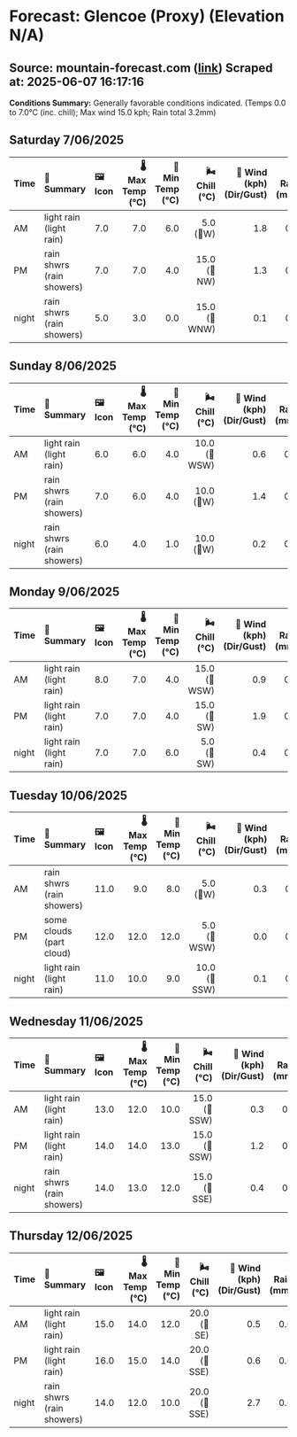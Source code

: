 # Forecast: Glencoe (Proxy) (Elevation N/A)
**Source:** mountain-forecast.com ([link](https://www.mountain-forecast.com/peaks/Bidean-nam-Bian/forecasts/500))
**Scraped at:** 2025-06-07 16:17:16
---

**Conditions Summary:** Generally favorable conditions indicated. (Temps 0.0 to 7.0°C (inc. chill); Max wind 15.0 kph; Rain total 3.2mm)

## Saturday 7/06/2025
| **Time** | **📝 Summary** | **🖼️ Icon** | **🌡️ Max Temp (°C)** | **🥶 Min Temp (°C)** | **🌬️ Chill (°C)** | **💨 Wind (kph) (Dir/Gust)** | **💧 Rain (mm)** | **❄️ Snow (cm)** | **☁️ Cloud Base (m)** | **🧊 Freezing Lvl (m)** |
|:------- |:------- |:----- |--------------: |-------------: |-----------: |---------------------: |---------: |----------: |---------------: |----------------: |
| AM      | light rain<br><span class="icon-desc">(light rain)</span> | 7.0 | 7.0 | 6.0 | 5.0<br>(🧭W) | 1.8 | 0.0 | 750 | 1350 |
| PM      | rain shwrs<br><span class="icon-desc">(rain showers)</span> | 7.0 | 7.0 | 4.0 | 15.0<br>(🧭NW) | 1.3 | 0.0 | 700 | 1350 |
| night   | rain shwrs<br><span class="icon-desc">(rain showers)</span> | 5.0 | 3.0 | 0.0 | 15.0<br>(🧭WNW) | 0.1 | 0.0 | 800 | 1050 |

## Sunday 8/06/2025
| **Time** | **📝 Summary** | **🖼️ Icon** | **🌡️ Max Temp (°C)** | **🥶 Min Temp (°C)** | **🌬️ Chill (°C)** | **💨 Wind (kph) (Dir/Gust)** | **💧 Rain (mm)** | **❄️ Snow (cm)** | **☁️ Cloud Base (m)** | **🧊 Freezing Lvl (m)** |
|:------- |:------- |:----- |--------------: |-------------: |-----------: |---------------------: |---------: |----------: |---------------: |----------------: |
| AM      | light rain<br><span class="icon-desc">(light rain)</span> | 6.0 | 6.0 | 4.0 | 10.0<br>(🧭WSW) | 0.6 | 0.0 | 700 | 1200 |
| PM      | rain shwrs<br><span class="icon-desc">(rain showers)</span> | 7.0 | 6.0 | 4.0 | 10.0<br>(🧭W) | 1.4 | 0.0 | 300 | 1400 |
| night   | rain shwrs<br><span class="icon-desc">(rain showers)</span> | 6.0 | 4.0 | 1.0 | 10.0<br>(🧭W) | 0.2 | 0.0 | 700 | 1300 |

## Monday 9/06/2025
| **Time** | **📝 Summary** | **🖼️ Icon** | **🌡️ Max Temp (°C)** | **🥶 Min Temp (°C)** | **🌬️ Chill (°C)** | **💨 Wind (kph) (Dir/Gust)** | **💧 Rain (mm)** | **❄️ Snow (cm)** | **☁️ Cloud Base (m)** | **🧊 Freezing Lvl (m)** |
|:------- |:------- |:----- |--------------: |-------------: |-----------: |---------------------: |---------: |----------: |---------------: |----------------: |
| AM      | light rain<br><span class="icon-desc">(light rain)</span> | 8.0 | 7.0 | 4.0 | 15.0<br>(🧭WSW) | 0.9 | 0.0 | 450 | 1500 |
| PM      | light rain<br><span class="icon-desc">(light rain)</span> | 7.0 | 7.0 | 4.0 | 15.0<br>(🧭SW) | 1.9 | 0.0 | 300 | 1500 |
| night   | light rain<br><span class="icon-desc">(light rain)</span> | 7.0 | 7.0 | 6.0 | 5.0<br>(🧭SW) | 0.4 | 0.0 | 300 | 1750 |

## Tuesday 10/06/2025
| **Time** | **📝 Summary** | **🖼️ Icon** | **🌡️ Max Temp (°C)** | **🥶 Min Temp (°C)** | **🌬️ Chill (°C)** | **💨 Wind (kph) (Dir/Gust)** | **💧 Rain (mm)** | **❄️ Snow (cm)** | **☁️ Cloud Base (m)** | **🧊 Freezing Lvl (m)** |
|:------- |:------- |:----- |--------------: |-------------: |-----------: |---------------------: |---------: |----------: |---------------: |----------------: |
| AM      | rain shwrs<br><span class="icon-desc">(rain showers)</span> | 11.0 | 9.0 | 8.0 | 5.0<br>(🧭W) | 0.3 | 0.0 | 800 | 1850 |
| PM      | some clouds<br><span class="icon-desc">(part cloud)</span> | 12.0 | 12.0 | 12.0 | 5.0<br>(🧭WSW) | 0.0 | 0.0 | 1750 | 2450 |
| night   | light rain<br><span class="icon-desc">(light rain)</span> | 11.0 | 10.0 | 9.0 | 10.0<br>(🧭SSW) | 0.1 | 0.0 | 2200 | 3000 |

## Wednesday 11/06/2025
| **Time** | **📝 Summary** | **🖼️ Icon** | **🌡️ Max Temp (°C)** | **🥶 Min Temp (°C)** | **🌬️ Chill (°C)** | **💨 Wind (kph) (Dir/Gust)** | **💧 Rain (mm)** | **❄️ Snow (cm)** | **☁️ Cloud Base (m)** | **🧊 Freezing Lvl (m)** |
|:------- |:------- |:----- |--------------: |-------------: |-----------: |---------------------: |---------: |----------: |---------------: |----------------: |
| AM      | light rain<br><span class="icon-desc">(light rain)</span> | 13.0 | 12.0 | 10.0 | 15.0<br>(🧭SSW) | 0.3 | 0.0 | 500 | 3250 |
| PM      | light rain<br><span class="icon-desc">(light rain)</span> | 14.0 | 14.0 | 13.0 | 15.0<br>(🧭SSW) | 1.2 | 0.0 | 500 | 3400 |
| night   | rain shwrs<br><span class="icon-desc">(rain showers)</span> | 14.0 | 13.0 | 12.0 | 15.0<br>(🧭SSE) | 0.4 | 0.0 | 1950 | 3100 |

## Thursday 12/06/2025
| **Time** | **📝 Summary** | **🖼️ Icon** | **🌡️ Max Temp (°C)** | **🥶 Min Temp (°C)** | **🌬️ Chill (°C)** | **💨 Wind (kph) (Dir/Gust)** | **💧 Rain (mm)** | **❄️ Snow (cm)** | **☁️ Cloud Base (m)** | **🧊 Freezing Lvl (m)** |
|:------- |:------- |:----- |--------------: |-------------: |-----------: |---------------------: |---------: |----------: |---------------: |----------------: |
| AM      | light rain<br><span class="icon-desc">(light rain)</span> | 15.0 | 14.0 | 12.0 | 20.0<br>(🧭SE) | 0.5 | 0.0 | 850 | 3400 |
| PM      | light rain<br><span class="icon-desc">(light rain)</span> | 16.0 | 15.0 | 14.0 | 20.0<br>(🧭SSE) | 0.6 | 0.0 | 450 | 3150 |
| night   | rain shwrs<br><span class="icon-desc">(rain showers)</span> | 14.0 | 12.0 | 10.0 | 20.0<br>(🧭SSE) | 2.7 | 0.0 | 450 | 3050 |